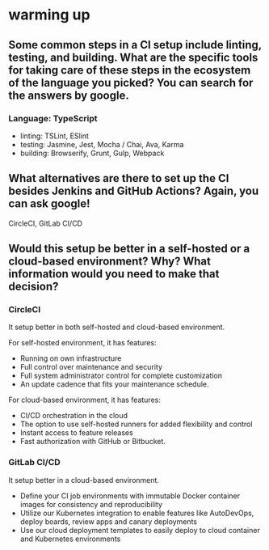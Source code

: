 # warming up

## Some common steps in a CI setup include linting, testing, and building. What are the specific tools for taking care of these steps in the ecosystem of the language you picked? You can search for the answers by google.

### Language: TypeScript

- linting: TSLint, ESlint
- testing: Jasmine, Jest, Mocha / Chai, Ava, Karma
- building: Browserify, Grunt, Gulp, Webpack

## What alternatives are there to set up the CI besides Jenkins and GitHub Actions? Again, you can ask google!

CircleCI, GitLab CI/CD

## Would this setup be better in a self-hosted or a cloud-based environment? Why? What information would you need to make that decision?

### CircleCI

It setup better in both self-hosted and cloud-based environment.

For self-hosted environment, it has features:

- Running on own infrastructure
- Full control over maintenance and security
- Full system administrator control for complete customization
- An update cadence that fits your maintenance schedule.

For cloud-based environment, it has features:

- CI/CD orchestration in the cloud
- The option to use self-hosted runners for added flexibility and control
- Instant access to feature releases
- Fast authorization with GitHub or Bitbucket.

### GitLab CI/CD

It setup better in a cloud-based environment.

- Define your CI job environments with immutable Docker container images for consistency and reproducibility
- Utilize our Kubernetes integration to enable features like AutoDevOps, deploy boards, review apps and canary deployments
- Use our cloud deployment templates to easily deploy to cloud container and Kubernetes environments
